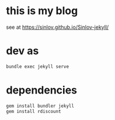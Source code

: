# this is my blog

see at https://sinlov.github.io/Sinlov-jekyll/

# dev as

```sh
bundle exec jekyll serve
```

# dependencies

```sh
gem install bundler jekyll
gem install rdiscount
```